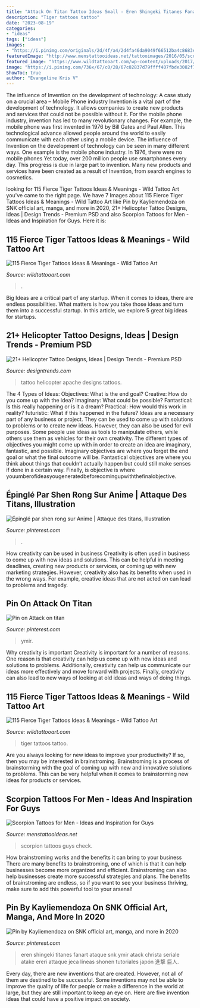 ```yaml
---
title: "Attack On Titan Tattoo Ideas Small - Eren Shingeki Titanes Fanart Ataque Snk Ymir Atack Christa Seriale Atake Ereri Attaque Jeca Líneas Shonen Tutoriales Japón 進撃 巨人"
description: "Tiger tattoos tattoo"
date: "2023-08-19"
categories:
- "ideas"
tags: ["ideas"]
images:
- "https://i.pinimg.com/originals/2d/4f/a4/2d4fa46da9049f66512ba4c8683ec976.jpg"
featuredImage: "http://www.menstattooideas.net/tattooimages/2016/05/scorpion-tattoos-01.jpg"
featured_image: "https://www.wildtattooart.com/wp-content/uploads/2017/03/tiger-tattoos-02031727.jpg"
image: "https://i.pinimg.com/736x/67/c0/28/67c02837d79ffff407fbde3082f7c638.jpg"
ShowToc: true
author: "Evangeline Kris V"
---
```



The influence of Invention on the development of technology: A case study on a crucial area – Mobile Phone industry
Invention is a vital part of the development of technology. It allows companies to create new products and services that could not be possible without it. For the mobile phone industry, invention has led to many revolutionary changes. For example, the mobile phone was first invented in 1976 by Bill Gates and Paul Allen. This technological advance allowed people around the world to easily communicate with each other using a mobile device.
The influence of Invention on the development of technology can be seen in many different ways. One example is the mobile phone industry. In 1976, there were no mobile phones Yet today, over 200 million people use smartphones every day. This progress is due in large part to invention. Many new products and services have been created as a result of Invention, from search engines to cosmetics.

	

		
looking for 115 Fierce Tiger Tattoos Ideas &amp; Meanings - Wild Tattoo Art you've came to the right page. We have 7 Images about 115 Fierce Tiger Tattoos Ideas &amp; Meanings - Wild Tattoo Art like Pin by Kayliemendoza on SNK official art, manga, and more in 2020, 21+ Helicopter Tattoo Designs, Ideas | Design Trends - Premium PSD and also Scorpion Tattoos for Men - Ideas and Inspiration for Guys. Here it is:
		
    
## 115 Fierce Tiger Tattoos Ideas &amp; Meanings - Wild Tattoo Art

<img loading=lazy src="https://www.wildtattooart.com/wp-content/uploads/2017/03/tiger-tattoos-02031715.jpg" onerror="this.onerror=null;this.src='https://tse1.mm.bing.net/th?id=OIP.-nvA9E0Bnp6Tndd6cFRz6wHaJ6&amp;pid=15.1';" alt="115 Fierce Tiger Tattoos Ideas &amp; Meanings - Wild Tattoo Art">

_Source: wildtattooart.com_

>. 

	

Big Ideas are a critical part of any startup. When it comes to ideas, there are endless possibilities. What matters is how you take those ideas and turn them into a successful startup. In this article, we explore 5 great big ideas for startups.

    
## 21+ Helicopter Tattoo Designs, Ideas | Design Trends - Premium PSD

<img loading=lazy src="https://images.designtrends.com/wp-content/uploads/2016/08/23163108/Apache-Helicopter-Tattoo.jpg" onerror="this.onerror=null;this.src='https://tse3.mm.bing.net/th?id=OIP.l5FIra_5gkFSm9iDM5UGmAHaHa&amp;pid=15.1';" alt="21+ Helicopter Tattoo Designs, Ideas | Design Trends - Premium PSD">

_Source: designtrends.com_

>tattoo helicopter apache designs tattoos. 

	

The 4 Types of Ideas: Objectives: What is the end goal? Creative: How do you come up with the idea? Imaginary: What could be possible? Fantastical: Is this really happening or is it a dream? Practical: How would this work in reality? futuristic: What if this happened in the future?
Ideas are a necessary part of any business or project. They can be used to come up with solutions to problems or to create new ideas. However, they can also be used for evil purposes. Some people use ideas as tools to manipulate others, while others use them as vehicles for their own creativity. 
The different types of objectives you might come up with in order to create an idea are imaginary, fantastic, and possible. Imaginary objectives are where you forget the end goal or what the final outcome will be. Fantastical objectives are where you think about things that couldn’t actually happen but could still make senses if done in a certain way. Finally, is objective is where youumberofideasyougeneratedbeforecomingupwiththefinalobjective.

    
## Épinglé Par Shen Rong Sur Anime | Attaque Des Titans, Illustration

<img loading=lazy src="https://i.pinimg.com/736x/4c/5c/5c/4c5c5c266b217eecfc30e2ec295b760d.jpg" onerror="this.onerror=null;this.src='https://tse4.mm.bing.net/th?id=OIP.Xm9SaJ6aYAn3A8qxuMpOnAHaJl&amp;pid=15.1';" alt="Épinglé par shen rong sur Anime | Attaque des titans, Illustration">

_Source: pinterest.com_

>. 

	

How creativity can be used in business
Creativity is often used in business to come up with new ideas and solutions. This can be helpful in meeting deadlines, creating new products or services, or coming up with new marketing strategies. However, creativity also has its benefits when used in the wrong ways. For example, creative ideas that are not acted on can lead to problems and tragedy.

    
## Pin On Attack On Titan

<img loading=lazy src="https://i.pinimg.com/736x/67/c0/28/67c02837d79ffff407fbde3082f7c638.jpg" onerror="this.onerror=null;this.src='https://tse4.mm.bing.net/th?id=OIP.JKItcqVn3BYZz9Yw0EHknwHaNK&amp;pid=15.1';" alt="Pin on Attack on titan">

_Source: pinterest.com_

>ymir. 

	

Why creativity is important
Creativity is important for a number of reasons. One reason is that creativity can help us come up with new ideas and solutions to problems. Additionally, creativity can help us communicate our ideas more effectively and move forward with projects. Finally, creativity can also lead to new ways of looking at old ideas and ways of doing things.

    
## 115 Fierce Tiger Tattoos Ideas &amp; Meanings - Wild Tattoo Art

<img loading=lazy src="https://www.wildtattooart.com/wp-content/uploads/2017/03/tiger-tattoos-02031727.jpg" onerror="this.onerror=null;this.src='https://tse3.mm.bing.net/th?id=OIP.Z1e7tVqKKk8amiLzlOZF7AHaHa&amp;pid=15.1';" alt="115 Fierce Tiger Tattoos Ideas &amp; Meanings - Wild Tattoo Art">

_Source: wildtattooart.com_

>tiger tattoos tattoo. 

	

Are you always looking for new ideas to improve your productivity? If so, then you may be interested in brainstroming. Brainstroming is a process of brainstorming with the goal of coming up with new and innovative solutions to problems. This can be very helpful when it comes to brainstorming new ideas for products or services.

    
## Scorpion Tattoos For Men - Ideas And Inspiration For Guys

<img loading=lazy src="http://www.menstattooideas.net/tattooimages/2016/05/scorpion-tattoos-01.jpg" onerror="this.onerror=null;this.src='https://tse4.mm.bing.net/th?id=OIP.X7ZiNOj3Sva5gdGAd_u7TwHaL7&amp;pid=15.1';" alt="Scorpion Tattoos for Men - Ideas and Inspiration for Guys">

_Source: menstattooideas.net_

>scorpion tattoos guys check. 

	

How brainstroming works and the benefits it can bring to your business
There are many benefits to brainstroming, one of which is that it can help businesses become more organized and efficient. Brainstroming can also help businesses create more successful strategies and plans. The benefits of brainstroming are endless, so if you want to see your business thriving, make sure to add this powerful tool to your arsenal!

    
## Pin By Kayliemendoza On SNK Official Art, Manga, And More In 2020

<img loading=lazy src="https://i.pinimg.com/originals/2d/4f/a4/2d4fa46da9049f66512ba4c8683ec976.jpg" onerror="this.onerror=null;this.src='https://tse4.mm.bing.net/th?id=OIP.2O7XBj5z0nJ_y3zggllBaQHaJ_&amp;pid=15.1';" alt="Pin by Kayliemendoza on SNK official art, manga, and more in 2020">

_Source: pinterest.com_

>eren shingeki titanes fanart ataque snk ymir atack christa seriale atake ereri attaque jeca líneas shonen tutoriales japón 進撃 巨人. 

	

Every day, there are new inventions that are created. However, not all of them are destined to be successful. Some inventions may not be able to improve the quality of life for people or make a difference in the world at large, but they are still important to keep an eye on. Here are five invention ideas that could have a positive impact on society.

